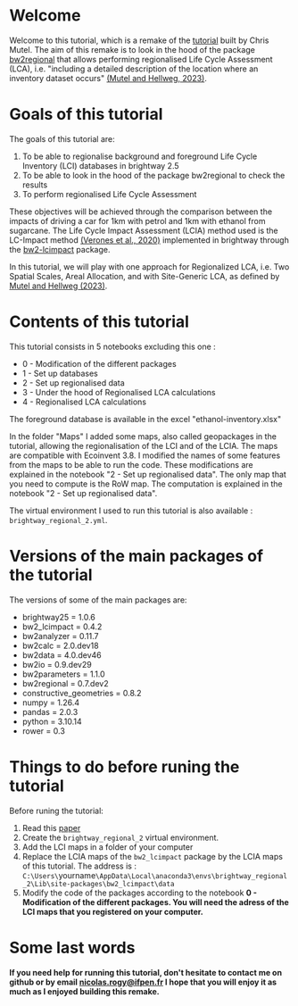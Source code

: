 # Welcome

Welcome to this tutorial, which is a remake of the [tutorial](https://github.com/brightway-lca/from-the-ground-up/tree/main/regionalization/background-regionalization) built by Chris Mutel. The aim of this remake is to look in the hood of the package [bw2regional](https://github.com/brightway-lca/brightway2-regional) that allows performing regionalised Life Cycle Assessment (LCA), i.e. "including a detailed description of the location where an inventory dataset occurs" [(Mutel and Hellweg, 2023)](https://doi.org/10.31223/X5537N                  ). 

# Goals of this tutorial

The goals of this tutorial are:
1. To be able to regionalise background and foreground Life Cycle Inventory (LCI) databases in brightway 2.5
2. To be able to look in the hood of the package bw2regional to check the results
3. To perform regionalised Life Cycle Assessment

These objectives will be achieved through the comparison between the impacts of driving a car for 1km with petrol and 1km with ethanol from sugarcane. The Life Cycle Impact Assessment (LCIA) method used is the LC-Impact method [(Verones et al., 2020)](https://doi.org/10.1111/jiec.13018                           ) implemented in brightway through the [bw2-lcimpact](https://github.com/cmutel/bw2-lcimpact) package.

In this tutorial, we will play with one approach for Regionalized LCA, i.e. Two Spatial Scales, Areal Allocation, and with Site-Generic LCA, as defined by [Mutel and Hellweg (2023)](https://doi.org/10.31223/X5537N                             ). 

# Contents of this tutorial

This tutorial consists in 5 notebooks excluding this one :
* 0 - Modification of the different packages
* 1 - Set up databases
* 2 - Set up regionalised data
* 3 - Under the hood of Regionalised LCA calculations
* 4 - Regionalised LCA calculations

The foreground database is available in the excel "ethanol-inventory.xlsx"

In the folder "Maps" I added some maps, also called geopackages in the tutorial, allowing the regionalisation of the LCI and of the LCIA. The maps are compatible with Ecoinvent 3.8. I modified the names of some features from the maps to be able to run the code. These modifications are explained in the notebook "2 - Set up regionalised data". The only map that you need to compute is the RoW map. The computation is explained in the notebook "2 - Set up regionalised data".

The virtual environment I used to run this tutorial is also available : ``brightway_regional_2.yml``.

# Versions of the main packages of the tutorial

The versions of some of the main packages are:
* brightway25 = 1.0.6
* bw2_lcimpact = 0.4.2
* bw2analyzer = 0.11.7
* bw2calc = 2.0.dev18
* bw2data = 4.0.dev46
* bw2io = 0.9.dev29
* bw2parameters = 1.1.0
* bw2regional = 0.7.dev2
* constructive_geometries = 0.8.2
* numpy = 1.26.4
* pandas = 2.0.3
* python = 3.10.14
* rower = 0.3

# Things to do before runing the tutorial

Before runing the tutorial:
1. Read this [paper](https://doi.org/10.31223/X5537N                  )
2. Create the ``brightway_regional_2`` virtual environment.
3. Add the LCI maps in a folder of your computer
4. Replace the LCIA maps of the ``bw2_lcimpact`` package by the LCIA maps of this tutorial. The address is : ``C:\Users\``yourname``\AppData\Local\anaconda3\envs\brightway_regional_2\Lib\site-packages\bw2_lcimpact\data``
5. Modify the code of the packages according to the notebook <b> 0 - Modification of the different packages<b>. You will need the adress of the LCI maps that you registered on your computer.

# Some last words

If you need help for running this tutorial, don't hesitate to contact me on github or by email nicolas.rogy@ifpen.fr
I hope that you will enjoy it as much as I enjoyed building this remake.

